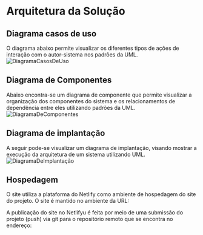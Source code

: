 # Arquitetura da Solução


## Diagrama casos de uso

O diagrama abaixo permite visualizar os diferentes tipos de ações de interação com o autor-sistema nos padrões da UML.
![DiagramaCasosDeUso](https://user-images.githubusercontent.com/102738785/190809038-63eb21a7-a321-4904-9357-10e64d1d4762.png)

## Diagrama de Componentes

Abaixo encontra-se um diagrama de componente que permite visualizar a organização dos componentes do sistema e os relacionamentos de dependência entre eles utilizando padrões da UML.
![DiagramaDeComponentes](https://user-images.githubusercontent.com/102738785/190809042-5e3aa65f-54bb-4415-a0ff-fd88e91e3411.png)

## Diagrama de implantação

A seguir pode-se visualizar um diagrama de implantação, visando mostrar a execução da arquitetura de um sistema utilizando UML.
![DiagramaDeImplantação](https://user-images.githubusercontent.com/102738785/190809029-57b1b050-d3d4-4b1f-88dd-4058a39e6f3a.png)



## Hospedagem
O site utiliza a plataforma do Netlify como ambiente de hospedagem do site do projeto. O site é mantido no ambiente da URL:

A publicação do site no Netlifyu é feita por meio de uma submissão do projeto (push) via git para o repositório remoto que se encontra no endereço:
